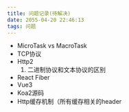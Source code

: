 ```yaml
---
title: 问题记录(待解决)
date: 2055-04-20 22:46:13
tags: 问题
---
```


- MicroTask vs MacroTask
- TCP协议
- Http2
  1. 二进制协议和文本协议的区别
- React Fiber
- Vue3
- Koa2源码
- Http缓存机制（所有缓存相关的header
